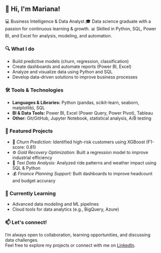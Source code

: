 ## 👋 Hi, I'm Mariana!

💻 Business Intelligence & Data Analyst
🎓 Data science graduate with a passion for continuous learning & growth.
📊 Skilled in Python, SQL, Power BI, and Excel for analysis, modeling, and automation.

### 🔍 What I do
- Build predictive models (churn, regression, classification)
- Create dashboards and automate reports (Power BI, Excel)
- Analyze and visualize data using Python and SQL
- Develop data-driven solutions to improve business processes

### 🛠️ Tools & Technologies
- **Languages & Libraries:** Python (pandas, scikit-learn, seaborn, matplotlib), SQL  
- **BI & Data Tools:** Power BI, Excel (Power Query, Power Pivot), Tableau  
- **Other:** Git/GitHub, Jupyter Notebook, statistical analysis, A/B testing

### 📂 Featured Projects
- 🎯 *Churn Prediction:* Identified high-risk customers using XGBoost (F1-score: 0.81)
- ⚙️ *Gold Recovery Optimization:* Built a regression model to improve industrial efficiency
- 🚕 *Taxi Data Analysis:* Analyzed ride patterns and weather impact using SQL & Python
- 💰 *Finance Planning Support:* Built dashboards to improve headcount and budget accuracy

### 🌱 Currently Learning
- Advanced data modeling and ML pipelines  
- Cloud tools for data analytics (e.g., BigQuery, Azure)

### 📫 Let's connect!
I’m always open to collaboration, learning opportunities, and discussing data challenges.  
Feel free to explore my projects or connect with me on [LinkedIn](https://www.linkedin.com/in/mariana-pb/).



<!--
**mariana9pb/mariana9pb** is a ✨ _special_ ✨ repository because its `README.md` (this file) appears on your GitHub profile.

Here are some ideas to get you started:

- 🔭 I’m currently working on ...
- 🌱 I’m currently learning ...
- 👯 I’m looking to collaborate on ...
- 🤔 I’m looking for help with ...
- 💬 Ask me about ...
- 📫 How to reach me: ...
- 😄 Pronouns: ...
- ⚡ Fun fact: ...
-->
